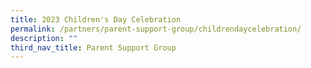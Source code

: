 ```yaml
---
title: 2023 Children's Day Celebration
permalink: /partners/parent-support-group/childrendaycelebration/
description: ""
third_nav_title: Parent Support Group
---
```

